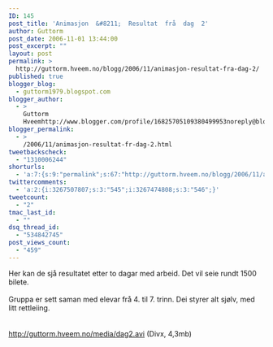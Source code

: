 ```yaml
---
ID: 145
post_title: 'Animasjon  &#8211;  Resultat  frå  dag  2'
author: Guttorm
post_date: 2006-11-01 13:44:00
post_excerpt: ""
layout: post
permalink: >
  http://guttorm.hveem.no/blogg/2006/11/animasjon-resultat-fra-dag-2/
published: true
blogger_blog:
  - guttorm1979.blogspot.com
blogger_author:
  - >
    Guttorm
    Hveemhttp://www.blogger.com/profile/16825705109380499953noreply@blogger.com
blogger_permalink:
  - >
    /2006/11/animasjon-resultat-fr-dag-2.html
tweetbackscheck:
  - "1310006244"
shorturls:
  - 'a:7:{s:9:"permalink";s:67:"http://guttorm.hveem.no/blogg/2006/11/animasjon-resultat-fra-dag-2/";s:7:"tinyurl";s:25:"http://tinyurl.com/aukvsy";s:4:"isgd";s:17:"http://is.gd/hf6y";s:5:"bitly";s:18:"http://bit.ly/xQPa";s:5:"snipr";s:22:"http://snipr.com/aqqiu";s:5:"snurl";s:22:"http://snurl.com/aqqiu";s:7:"snipurl";s:24:"http://snipurl.com/aqqiu";}'
twittercomments:
  - 'a:2:{i:3267507807;s:3:"545";i:3267474808;s:3:"546";}'
tweetcount:
  - "2"
tmac_last_id:
  - ""
dsq_thread_id:
  - "534842745"
post_views_count:
  - "459"
---
```

Her kan de sjå resultatet etter to dagar med arbeid. Det vil seie rundt 1500 bilete.<br /><br />Gruppa er sett saman med elevar frå 4. til 7. trinn. Dei styrer alt sjølv, med litt rettleiing.<br /><br /><br /><a href="http://guttorm.hveem.no/media/dag2.avi">http://guttorm.hveem.no/media/dag2.avi</a> (Divx, 4,3mb)